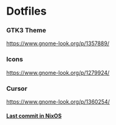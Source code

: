 # Dotfiles

### GTK3 Theme
https://www.gnome-look.org/p/1357889/

### Icons
https://www.gnome-look.org/p/1279924/

### Cursor
https://www.gnome-look.org/p/1360254/

#### [Last commit in NixOS](https://github.com/adrianrl99/dotfiles/tree/7db2d1594b2f9e441d2b018d7bb896e1714d1016)
